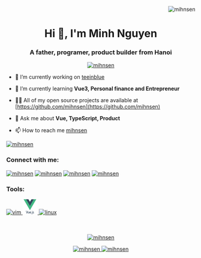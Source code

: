 <!--
### Hi there 👋

**mihnsen/mihnsen** is a ✨ _special_ ✨ repository because its `README.md` (this file) appears on your GitHub profile.

Here are some ideas to get you started:

- 🔭 I’m currently working on ...
- 🌱 I’m currently learning ...
- 👯 I’m looking to collaborate on ...
- 🤔 I’m looking for help with ...
- 💬 Ask me about ...
- 📫 How to reach me: ...
- 😄 Pronouns: ...
- ⚡ Fun fact: ...
-->


<p align="right"> <img src="https://komarev.com/ghpvc/?username=mihnsen&label=Profile%20views&color=0e75b6&style=flat" alt="mihnsen" /> </p>

<h1 align="center">Hi 👋, I'm Minh Nguyen</h1>
<h3 align="center">A father, programer, product builder from Hanoi</h3>

<p align="center"> <a href="https://github.com/ryo-ma/github-profile-trophy"><img src="https://github-profile-trophy.vercel.app/?username=mihnsen&theme=onedark" alt="mihnsen" /></a> </p>

- 🔭 I’m currently working on [teeinblue](https://teeinblue.com)

- 🌱 I’m currently learning **Vue3, Personal finance and Entrepreneur**

- 👨‍💻 All of my open source projects are available at [https://github.com/mihnsen](https://github.com/mihnsen)

- 💬 Ask me about **Vue, TypeScript, Product**

- 📫 How to reach me [mihnsen](https://www.linkedin.com/in/mihnsen/)

<p align="left">
  <a href="https://twitter.com/mihnsen" target="blank"><img src="https://img.shields.io/twitter/follow/mihnsen?logo=twitter&style=for-the-badge" alt="mihnsen" /></a>
</p>

<h3 align="left">Connect with me:</h3>
<p align="left">
<a href="https://twitter.com/mihnsen" target="blank"><img align="center" src="https://cdn.jsdelivr.net/npm/simple-icons@3.0.1/icons/twitter.svg" alt="mihnsen" height="30" width="40" /></a>
<a href="https://linkedin.com/in/mihnsen" target="blank"><img align="center" src="https://cdn.jsdelivr.net/npm/simple-icons@3.0.1/icons/linkedin.svg" alt="mihnsen" height="30" width="40" /></a>
<a href="https://stackoverflow.com/users/mihnsen" target="blank"><img align="center" src="https://cdn.jsdelivr.net/npm/simple-icons@3.0.1/icons/stackoverflow.svg" alt="mihnsen" height="30" width="40" /></a>
<a href="https://fb.com/mihnsen" target="blank"><img align="center" src="https://cdn.jsdelivr.net/npm/simple-icons@3.0.1/icons/facebook.svg" alt="mihnsen" height="30" width="40" /></a>
</p>

<h3 align="left">Tools:</h3>
<p align="left"> 
<a href="https://www.vim.org/" target="_blank"> <img src="https://www.vim.org/images/vim_header.gif" alt="vim" width="160" height="40"/> </a>
<a href="https://vuejs.org/" target="_blank"> <img src="https://raw.githubusercontent.com/devicons/devicon/master/icons/vuejs/vuejs-original-wordmark.svg" alt="vuejs" width="40" height="40"/>
<a href="https://www.linux.org/" target="_blank"> <img src="https://cdn.worldvectorlogo.com/logos/linux-tux.svg" alt="linux" width="40" height="40"/>
</p>

<p align="center" style="margin-top: 50px">
  <img src="https://github-readme-stats.vercel.app/api/top-langs?username=mihnsen&show_icons=true&locale=en&layout=compact&theme=dark" alt="mihnsen" />
</p>

<p align="center">
<img src="https://github-readme-stats.vercel.app/api?username=mihnsen&show_icons=true&locale=en&theme=dark" alt="mihnsen" />
<img src="https://github-readme-streak-stats.herokuapp.com/?user=mihnsen&theme=dark" alt="mihnsen" />
</p>
